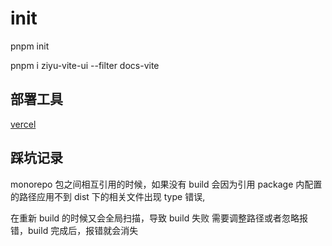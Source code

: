 # init

pnpm init

pnpm i ziyu-vite-ui --filter docs-vite

## 部署工具

[vercel](https://vercel.com/xinxin971225/ziyu-mini-vue)

## 踩坑记录

monorepo 包之间相互引用的时候，如果没有 build 会因为引用 package 内配置的路径应用不到 dist 下的相关文件出现 type 错误,

在重新 build 的时候又会全局扫描，导致 build 失败 需要调整路径或者忽略报错，build 完成后，报错就会消失
